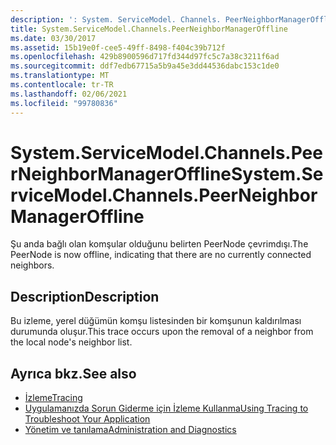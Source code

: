 ```yaml
---
description: ': System. ServiceModel. Channels. PeerNeighborManagerOffline hakkında daha fazla bilgi edinin'
title: System.ServiceModel.Channels.PeerNeighborManagerOffline
ms.date: 03/30/2017
ms.assetid: 15b19e0f-cee5-49ff-8498-f404c39b712f
ms.openlocfilehash: 429b8900596d717fd344d97fc5c7a38c3211f6ad
ms.sourcegitcommit: ddf7edb67715a5b9a45e3dd44536dabc153c1de0
ms.translationtype: MT
ms.contentlocale: tr-TR
ms.lasthandoff: 02/06/2021
ms.locfileid: "99780836"
---
```

# <a name="systemservicemodelchannelspeerneighbormanageroffline"></a><span data-ttu-id="53048-103">System.ServiceModel.Channels.PeerNeighborManagerOffline</span><span class="sxs-lookup"><span data-stu-id="53048-103">System.ServiceModel.Channels.PeerNeighborManagerOffline</span></span>

<span data-ttu-id="53048-104">Şu anda bağlı olan komşular olduğunu belirten PeerNode çevrimdışı.</span><span class="sxs-lookup"><span data-stu-id="53048-104">The PeerNode is now offline, indicating that there are no currently connected neighbors.</span></span>  
  
## <a name="description"></a><span data-ttu-id="53048-105">Description</span><span class="sxs-lookup"><span data-stu-id="53048-105">Description</span></span>  

 <span data-ttu-id="53048-106">Bu izleme, yerel düğümün komşu listesinden bir komşunun kaldırılması durumunda oluşur.</span><span class="sxs-lookup"><span data-stu-id="53048-106">This trace occurs upon the removal of a neighbor from the local node's neighbor list.</span></span>  
  
## <a name="see-also"></a><span data-ttu-id="53048-107">Ayrıca bkz.</span><span class="sxs-lookup"><span data-stu-id="53048-107">See also</span></span>

- [<span data-ttu-id="53048-108">İzleme</span><span class="sxs-lookup"><span data-stu-id="53048-108">Tracing</span></span>](index.md)
- [<span data-ttu-id="53048-109">Uygulamanızda Sorun Giderme için İzleme Kullanma</span><span class="sxs-lookup"><span data-stu-id="53048-109">Using Tracing to Troubleshoot Your Application</span></span>](using-tracing-to-troubleshoot-your-application.md)
- [<span data-ttu-id="53048-110">Yönetim ve tanılama</span><span class="sxs-lookup"><span data-stu-id="53048-110">Administration and Diagnostics</span></span>](../index.md)
